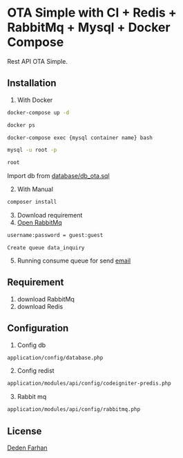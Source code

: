 # OTA Simple with CI + Redis + RabbitMq + Mysql + Docker Compose

Rest API OTA Simple.

## Installation

1. With Docker

```bash
docker-compose up -d
```
```bash
docker ps
```
```bash
docker-compose exec {mysql container name} bash
```
```bash
mysql -u root -p
```
```bash
root
```

Import db from [database/db_ota.sql](https://github.com/dedensmkn4/ci-rest/tree/master/database)

2. With Manual

```bash
composer install
```

3. Download requirement
4. [Open RabbitMq](http://localhost:15672/#/queues) 
```bash
username:password = guest:guest
```
```
Create queue data_inquiry 
```
5. Running consume queue for send [email](http://localhost/ci-rest/api/consume)
## Requirement
1. download RabbitMq
2. download Redis 

## Configuration
 1. Config db
```bash
application/config/database.php
```
 2. Config redist
```bash
application/modules/api/config/codeigniter-predis.php
```
 3. Rabbit mq
```bash
application/modules/api/config/rabbitmq.php
```

## License
[Deden Farhan](mailto:deden@swamedia.co.id)
